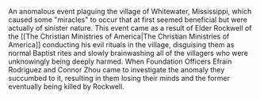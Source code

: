 An anomalous event plaguing the village of Whitewater, Mississippi, which caused some "miracles" to occur that at first seemed beneficial but were actually of sinister nature. This event came as a result of Elder Rockwell of the [[The Christian Ministries of America|The Christian Ministries of America]] conducting his evil rituals in the village, disguising them as normal Baptist rites and slowly brainwashing all of the villagers who were unknowingly being deeply harmed. When Foundation Officers Efrain Rodríguez and Connor Zhou came to investigate the anomaly they succumbed to it, resulting in them losing their minds and the former eventually being killed by Rockwell.